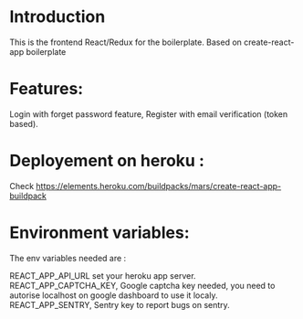 # Introduction

This is the frontend React/Redux for the boilerplate. Based on create-react-app boilerplate

# Features:

Login with forget password feature, Register with email verification (token based).


# Deployement on heroku :

Check https://elements.heroku.com/buildpacks/mars/create-react-app-buildpack

# Environment variables:

The env variables needed are :

REACT_APP_API_URL set your heroku app server.
REACT_APP_CAPTCHA_KEY, Google captcha key needed, you need to autorise localhost on google dashboard to use it localy.
REACT_APP_SENTRY, Sentry key to report bugs on sentry.
